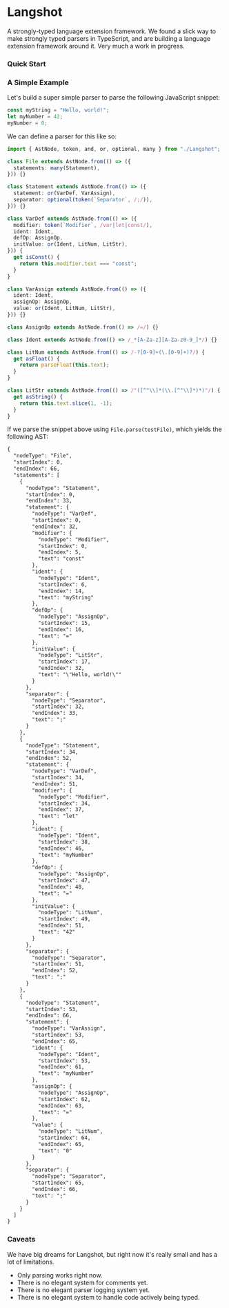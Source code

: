# Langshot

A strongly-typed language extension framework. We found a slick way to make strongly typed parsers in TypeScript, and are building a language extension framework around it. Very much a work in progress.

### Quick Start



### A Simple Example

Let's build a super simple parser to parse the following JavaScript snippet:

```js
const myString = "Hello, world!";
let myNumber = 42;
myNumber = 0;
```

We can define a parser for this like so:

```ts
import { AstNode, token, and, or, optional, many } from "./Langshot";

class File extends AstNode.from(() => ({
  statements: many(Statement),
})) {}

class Statement extends AstNode.from(() => ({
  statement: or(VarDef, VarAssign),
  separator: optional(token(`Separator`, /;/)),
})) {}

class VarDef extends AstNode.from(() => ({
  modifier: token(`Modifier`, /var|let|const/),
  ident: Ident,
  defOp: AssignOp,
  initValue: or(Ident, LitNum, LitStr),
})) {
  get isConst() {
    return this.modifier.text === "const";
  }
}

class VarAssign extends AstNode.from(() => ({
  ident: Ident,
  assignOp: AssignOp,
  value: or(Ident, LitNum, LitStr),
})) {}

class AssignOp extends AstNode.from(() => /=/) {}

class Ident extends AstNode.from(() => /_*[A-Za-z][A-Za-z0-9_]*/) {}

class LitNum extends AstNode.from(() => /-?[0-9]+(\.[0-9]+)?/) {
  get asFloat() {
    return parseFloat(this.text);
  }
}

class LitStr extends AstNode.from(() => /"([^"\\]*(\\.[^"\\]*)*)"/) {
  get asString() {
    return this.text.slice(1, -1);
  }
}
```

If we parse the snippet above using `File.parse(testFile)`, which yields the following AST:

```txt
{
  "nodeType": "File",
  "startIndex": 0,
  "endIndex": 66,
  "statements": [
    {
      "nodeType": "Statement",
      "startIndex": 0,
      "endIndex": 33,
      "statement": {
        "nodeType": "VarDef",
        "startIndex": 0,
        "endIndex": 32,
        "modifier": {
          "nodeType": "Modifier",
          "startIndex": 0,
          "endIndex": 5,
          "text": "const"
        },
        "ident": {
          "nodeType": "Ident",
          "startIndex": 6,
          "endIndex": 14,
          "text": "myString"
        },
        "defOp": {
          "nodeType": "AssignOp",
          "startIndex": 15,
          "endIndex": 16,
          "text": "="
        },
        "initValue": {
          "nodeType": "LitStr",
          "startIndex": 17,
          "endIndex": 32,
          "text": "\"Hello, world!\""
        }
      },
      "separator": {
        "nodeType": "Separator",
        "startIndex": 32,
        "endIndex": 33,
        "text": ";"
      }
    },
    {
      "nodeType": "Statement",
      "startIndex": 34,
      "endIndex": 52,
      "statement": {
        "nodeType": "VarDef",
        "startIndex": 34,
        "endIndex": 51,
        "modifier": {
          "nodeType": "Modifier",
          "startIndex": 34,
          "endIndex": 37,
          "text": "let"
        },
        "ident": {
          "nodeType": "Ident",
          "startIndex": 38,
          "endIndex": 46,
          "text": "myNumber"
        },
        "defOp": {
          "nodeType": "AssignOp",
          "startIndex": 47,
          "endIndex": 48,
          "text": "="
        },
        "initValue": {
          "nodeType": "LitNum",
          "startIndex": 49,
          "endIndex": 51,
          "text": "42"
        }
      },
      "separator": {
        "nodeType": "Separator",
        "startIndex": 51,
        "endIndex": 52,
        "text": ";"
      }
    },
    {
      "nodeType": "Statement",
      "startIndex": 53,
      "endIndex": 66,
      "statement": {
        "nodeType": "VarAssign",
        "startIndex": 53,
        "endIndex": 65,
        "ident": {
          "nodeType": "Ident",
          "startIndex": 53,
          "endIndex": 61,
          "text": "myNumber"
        },
        "assignOp": {
          "nodeType": "AssignOp",
          "startIndex": 62,
          "endIndex": 63,
          "text": "="
        },
        "value": {
          "nodeType": "LitNum",
          "startIndex": 64,
          "endIndex": 65,
          "text": "0"
        }
      },
      "separator": {
        "nodeType": "Separator",
        "startIndex": 65,
        "endIndex": 66,
        "text": ";"
      }
    }
  ]
}
```

### Caveats

We have big dreams for Langshot, but right now it's really small and has a lot of limitations.

- Only parsing works right now.
- There is no elegant system for comments yet.
- There is no elegant parser logging system yet.
- There is no elegant system to handle code actively being typed.
